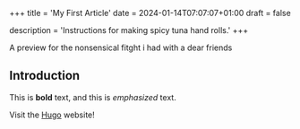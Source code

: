 +++
title = 'My First Article'
date = 2024-01-14T07:07:07+01:00
draft = false 

description = 'Instructions for making spicy tuna hand rolls.'
+++

A preview for the nonsensical fitght i had with a dear friends

## Introduction

This is **bold** text, and this is _emphasized_ text.

Visit the [Hugo](https://gohugo.io) website!
